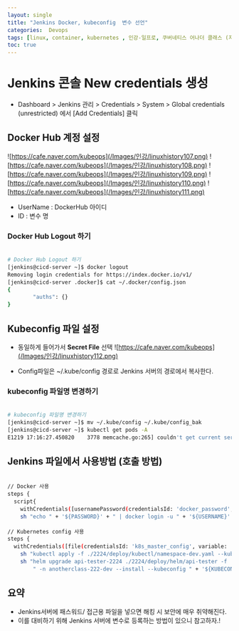 ```yaml
---
layout: single
title: "Jenkins Docker, kubeconfig  변수 선언"
categories:  Devops
tags: [linux, container, kubernetes , 인강-일프로, 쿠버네티스 어나더 클래스 (지상편) - Sprint 1 2 , DevOps ,jenkins ,CI/DC ,Jenkens  ]
toc: true
---
```




# Jenkins 콘솔 New credentials 생성

- Dashboard > Jenkins 관리 > Credentials > System > Global credentials (unrestricted) 에서 [Add Credentials] 클릭 



## Docker Hub 계정 설정
![https://cafe.naver.com/kubeops](/Images/인강/linuxhistory107.png)
![https://cafe.naver.com/kubeops](/Images/인강/linuxhistory108.png)
![https://cafe.naver.com/kubeops](/Images/인강/linuxhistory109.png)
![https://cafe.naver.com/kubeops](/Images/인강/linuxhistory110.png)
![https://cafe.naver.com/kubeops](/Images/인강/linuxhistory111.png)

- UserName : DockerHub 아이디
- ID : 변수 명

### Docker Hub Logout 하기

~~~bash

# Docker Hub Logout 하기
[jenkins@cicd-server ~]$ docker logout
Removing login credentials for https://index.docker.io/v1/
[jenkins@cicd-server .docker]$ cat ~/.docker/config.json
{
        "auths": {}
}

~~~

## Kubeconfig 파일 설정
- 동일하게 들어가서  **Secret File** 선택
![https://cafe.naver.com/kubeops](/Images/인강/linuxhistory112.png)

- Config파일은 ~/.kube/config  경로로  Jenkins 서버의 경로에서 복사한다.


###  kubeconfig 파일명 변경하기

~~~bash

# kubeconfig 파일명 변경하기
[jenkins@cicd-server ~]$ mv ~/.kube/config ~/.kube/config_bak
[jenkins@cicd-server ~]$ kubectl get pods -A
E1219 17:16:27.450820    3778 memcache.go:265] couldn't get current server API group list: <html>...


~~~


## Jenkins 파일에서 사용방법 (호출 방법)

~~~bash

// Docker 사용
steps {
  script{
    withCredentials([usernamePassword(credentialsId: 'docker_password', passwordVariable: 'PASSWORD', usernameVariable: 'USERNAME')]) {
    sh "echo " + '${PASSWORD}' + " | docker login -u " + '${USERNAME}' + " --password-stdin"

// Kubernetes config 사용
steps {
  withCredentials([file(credentialsId: 'k8s_master_config', variable: 'KUBECONFIG')]) {    // 암호화로 관리된 config가 들어감
    sh "kubectl apply -f ./2224/deploy/kubectl/namespace-dev.yaml --kubeconfig " + '${KUBECONFIG}'
    sh "helm upgrade api-tester-2224 ./2224/deploy/helm/api-tester -f ./2224/deploy/helm/api-tester/values-dev.yaml" +
        " -n anotherclass-222-dev --install --kubeconfig " + '${KUBECONFIG}'

~~~




## 요약
  - Jenkins서버에 패스워드/ 접근용 파일을 넣으면 해킹 시 보안에 매우 취약해진다. 
  - 이를 대비하기 위해 Jenkins  서버에 변수로 등록하는 방법이 있으니  참고하자.!
